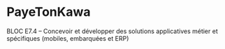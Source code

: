 # PayeTonKawa
BLOC E7.4 – Concevoir et développer des solutions applicatives métier et spécifiques (mobiles, embarquées et ERP)
